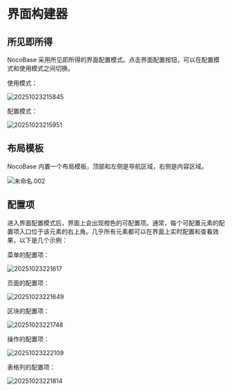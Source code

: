 # 界面构建器

## 所见即所得

NocoBase 采用所见即所得的界面配置模式。点击界面配置按钮，可以在配置模式和使用模式之间切换。

使用模式：

![20251023215845](https://static-docs.nocobase.com/20251023215845.png)

配置模式：

![20251023215951](https://static-docs.nocobase.com/20251023215951.png)

## 布局模板

NocoBase 内置一个布局模板，顶部和左侧是导航区域，右侧是内容区域。

![未命名.002](https://static-docs.nocobase.com/未命名.002.jpeg)

## 配置项

进入界面配置模式后，界面上会出现橙色的可配置项。通常，每个可配置元素的配置项入口位于该元素的右上角。几乎所有元素都可以在界面上实时配置和查看效果，以下是几个示例：

菜单的配置项：

![20251023221617](https://static-docs.nocobase.com/20251023221617.png)

页面的配置项：

![20251023221649](https://static-docs.nocobase.com/20251023221649.png)

区块的配置项：

![20251023221748](https://static-docs.nocobase.com/20251023221748.png)

操作的配置项：

![20251023222109](https://static-docs.nocobase.com/20251023222109.png)

表格列的配置项：

![20251023221814](https://static-docs.nocobase.com/20251023221814.png)
